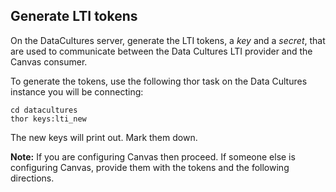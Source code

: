 ## Generate LTI tokens
On the DataCultures server, generate the LTI tokens, a _key_ and a _secret_, that are used to communicate between the Data Cultures LTI provider and the Canvas consumer. 

To generate the tokens, use the following thor task on the Data Cultures instance you will be connecting:
```shell
cd datacultures
thor keys:lti_new
```
The new keys will print out. Mark them down. 

**Note:** If you are configuring Canvas then proceed. If someone else is configuring Canvas, provide them with the tokens and the following directions.
